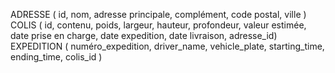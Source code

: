 ADRESSE ( id, nom, adresse principale, complément, code postal, ville )
COLIS ( id, contenu, poids, largeur, hauteur, profondeur, valeur estimée, date prise en charge, date expedition, date livraison, adresse_id)
EXPEDITION ( numéro_expedition, driver_name, vehicle_plate, starting_time, ending_time, colis_id )